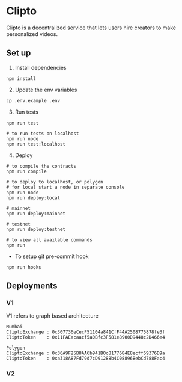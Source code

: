 # Clipto

Clipto is a decentralized service that lets users hire creators to make personalized videos.

## Set up

1. Install dependencies

```
npm install
```

2. Update the env variables

```
cp .env.example .env
```

3. Run tests

```
npm run test

# to run tests on localhost
npm run node
npm run test:localhost
```

4. Deploy

```
# to compile the contracts
npm run compile

# to deploy to localhost, or polygon
# for local start a node in separate console
npm run node
npm run deploy:local

# mainnet
npm run deploy:mainnet

# testnet
npm run deploy:testnet

# to view all available commands
npm run
```

- To setup git pre-commit hook

```
npm run hooks
```

## Deployments

### V1
V1 refers to graph based architecture

```
Mumbai
CliptoExchange : 0x307736eCecF51104a841CfF44A2508775878fe3f
CliptoToken    : 0x11FAEacaacf5a0Bfc3F581e8900D9448c2D466e4
```

```
Polygon
CliptoExchange : 0x36A9F25B8AA6b941B0c8177684E8ecff59376D9a
CliptoToken    : 0xa318A87Fd79d7cD91288b4C08896BebCd788Fac4
```

### V2
